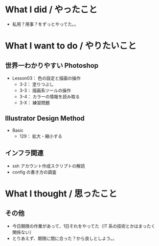 # What I did / やったこと
- 私用？用事？をずっとやってた。。

# What I want to do / やりたいこと
## 世界一わかりやすい Photoshop
- Lesson03： 色の設定と描画の操作
    - 3-2： 塗りつぶし
    - 3-3： 描画系ツールの操作
    - 3-4： カラーの情報を読み取る
    - 3-X： 練習問題

## Illustrator Design Method
- Basic
    - 129： 拡大・縮小する

## インフラ関連
- ssh アカウント作成スクリプトの解読
- config の書き方の調査

# What I thought / 思ったこと
## その他
- 今日期限の作業があって、1日それをやってた（IT 系の技術とかはまったく関係ない）
- とりあえず、期限に間に合った？から良しとしよう。。
